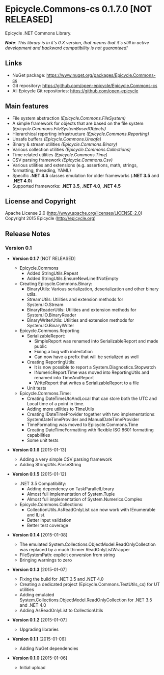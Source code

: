 # Epicycle.Commons-cs 0.1.7.0 [NOT RELEASED]
Epicycle .NET Commons Library.

***Note***: *This library is in it's 0.X version, that means that it's still in active development and backward compatibility is not guaranteed!*

## Links
* NuGet package: https://www.nuget.org/packages/Epicycle.Commons-cs
* Git repository: https://github.com/open-epicycle/Epicycle.Commons-cs
* All Epicycle Git repositories: https://github.com/open-epicycle

## Main features
* File system abstraction *(Epicycle.Commons.FileSystem)*
* A simple framework for objects that are based on the file system *(Epicycle.Commons.FileSystemBasedObjects)*
* Hierarchical reporting infrastructure *(Epicycle.Commons.Reporting)*
* Unsafe buffers *(Epicycle.Commons.Unsafe)*
* Binary & stream utilities *(Epicycle.Commons.Binary)*
* Various collection utilities *(Epicycle.Commons.Collections)*
* Time related utilities *(Epicycle.Commons.Time)*
* CSV parsing framework *(Epicycle.Commons.Csv)*
* Various utilities and extensions (e.g. assertions, math, strings, formatting, threading, YAML)
* Specific **.NET 4.5** classes emulation for older frameworks (**.NET 3.5** and **.NET 4.0**)
* Supported frameworks: **.NET 3.5**, **.NET 4.0**, **.NET 4.5**

## License and Copyright
Apache License 2.0 (http://www.apache.org/licenses/LICENSE-2.0)
Copyright 2015 Epicycle (http://epicycle.org)

## Release Notes
### Version 0.1 

* **Version 0.1.7** [NOT RELEASED]
  * Epicycle.Commons
    * Added StringUtils.Repeat
    * Added StringUtils.EnsureNewLineIfNotEmpty
  * Creating Epicycle.Commons.Binary:
    * BinaryUtils: Various serialization, deserialization and other binary utils.
    * StreamUtils: Utilities and extension methods for System.IO.Stream
    * BinaryReaderUtils: Utilities and extension methods for System.IO.BinaryReader
    * BinaryWriterUtils: Utilities and extension methods for System.IO.BinaryWriter
  * Epicycle.Commons.Reporting
    * SerializableReport:
	  * SimpleReport was renamed into SerializableReport and made public
	  * Fixing a bug with indentation
	  * Can now have a prefix that will be serialized as well 
	* Creating ReportingUtils:
	  * It is now possible to report a System.Diagnostics.Stopwatch
	  * INumericReport.Time was moved into ReportingUtils and renamed into TimeAndReport
	  * WriteReport that writes a SerializableReport to a file
	* Unit tests
  * Epicycle.Commons.Time:
    * Creating DateTimeUtcAndLocal that can store both the UTC and Local time of a point in time.
    * Adding more utilities to TimeUtils
    * Creating IDateTimeProvider together with two implementations: SystemDateTimeProvider and ManualDateTimeProvider
	* TimeFormating was moved to Epicycle.Commons.Time
    * Creating DateTimeFormatting with flexible ISO 8601 formatting capabilities
	* Some unit tests

* **Version 0.1.6** [2015-01-13]
  * Adding a very simple CSV parsing framework
  * Adding StringUtils.ParseString<T>

* **Version 0.1.5** [2015-01-12]
  * .NET 3.5 Compatibility:
    * Adding dependency on TaskParallelLibrary
    * Almost full implementation of System.Tuple
    * Almost full implementation of System.Numerics.Complex
  * Epicycle.Commons.Collections:
	* CollectionUtils.AsReadOnlyList can now work with IEnumerable and IList.
    * Better input validation
	* Better test coverage

* **Version 0.1.4** [2015-01-08]
  * The emulated System.Collections.ObjectModel.ReadOnlyCollection was replaced by a much thinner ReadOnlyListWrapper
  * FileSystemPath: explicit conversion from string
  * Bringing warnings to zero

* **Version 0.1.3** [2015-01-07]
  * Fixing the build for .NET 3.5 and .NET 4.0
  * Creating a dedicated project (Epicycle.Commons.TestUtils_cs) for UT utilities
  * Adding emulated System.Collections.ObjectModel.ReadOnlyCollection for .NET 3.5 and .NET 4.0
  * Adding AsReadOnlyList to CollectionUtils

* **Version 0.1.2** [2015-01-07]
  * Upgrading libraries

* **Version 0.1.1** [2015-01-06]
  * Adding NuGet dependencies

* **Version 0.1.0** [2015-01-06]
  * Initial upload
